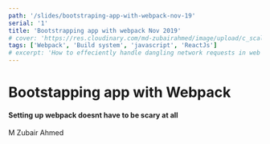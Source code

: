 ```yaml
---
path: '/slides/bootstraping-app-with-webpack-nov-19'
serial: '1'
title: 'Bootstrapping app with webpack Nov 2019'
# cover: 'https://res.cloudinary.com/md-zubairahmed/image/upload/c_scale,w_400/v1562127661/marius-serban-Bsway5_hstw-unsplash_mas3hc.jpg'
tags: ['Webpack', 'Build system', 'javascript', 'ReactJs']
# excerpt: 'How to effeciently handle dangling network requests in web app.'
---
```


# Bootstapping app with Webpack

#### Setting up webpack doesnt have to be scary at all

M Zubair Ahmed
